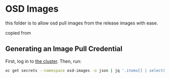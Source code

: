 # OSD Images
this folder is to allow osd pull images from the release images with ease.

copied from [](../interop-qe/)

## Generating an Image Pull Credential

First, log in to [the cluster](https://api.ci.openshift.org/console/catalog). Then, run:


```sh
oc get secrets --namespace osd-images -o json | jq '.items[] | select(.type=="kubernetes.io/dockercfg") | select(.metadata.annotations["kubernetes.io/service-account.name"]=="image-puller") | .data[".dockercfg"]' --raw-output | base64 --decode | jq 'with_entries(select(.key == "registry.svc.ci.openshift.org"))'
```
